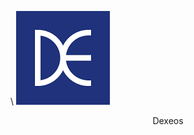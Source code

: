 
\\
[![Dexeos](/assets/token/dexeos.png)](  https://dexeos.io/trade/EOSDAC  )
<center>Dexeos</center>